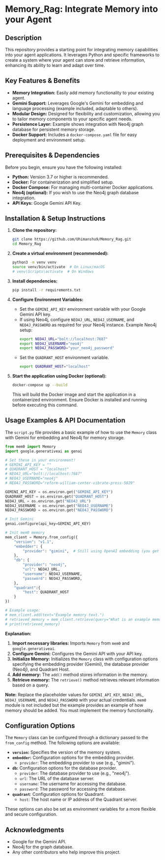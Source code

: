 # Memory_Rag: Integrate Memory into your Agent

## Description

This repository provides a starting point for integrating memory capabilities into your agent applications. It leverages Python and specific frameworks to create a system where your agent can store and retrieve information, enhancing its ability to learn and adapt over time.

## Key Features & Benefits

*   **Memory Integration:** Easily add memory functionality to your existing agent.
*   **Gemini Support:** Leverages Google's Gemini for embedding and language processing (example included, adaptable to others).
*   **Modular Design:**  Designed for flexibility and customization, allowing you to tailor memory components to your specific agent needs.
*   **Persistence Layer:**  Example shows integration with Neo4j graph database for persistent memory storage.
*   **Docker Support:**  Includes a `docker-compose.yaml` file for easy deployment and environment setup.

## Prerequisites & Dependencies

Before you begin, ensure you have the following installed:

*   **Python:** Version 3.7 or higher is recommended.
*   **Docker:**  For containerization and simplified setup.
*   **Docker Compose:** For managing multi-container Docker applications.
*   **Neo4j (optional):** If you wish to use the Neo4j graph database integration.
*   **API Keys:** Google Gemini API Key.

## Installation & Setup Instructions

1.  **Clone the repository:**

    ```bash
    git clone https://github.com/Uhimanshu9/Memory_Rag.git
    cd Memory_Rag
    ```

2.  **Create a virtual environment (recommended):**

    ```bash
    python3 -m venv venv
    source venv/bin/activate  # On Linux/macOS
    # venv\Scripts\activate  # On Windows
    ```

3.  **Install dependencies:**

    ```bash
    pip install -r requirements.txt
    ```

4.  **Configure Environment Variables:**

    *   Set the `GEMINI_API_KEY` environment variable with your Google Gemini API key.
    *   If using Neo4j, configure `NEO4J_URL`, `NEO4J_USERNAME`, and `NEO4J_PASSWORD` as required for your Neo4j instance.  Example Neo4j setup:
        ```bash
        export NEO4J_URL="bolt://localhost:7687"
        export NEO4J_USERNAME="neo4j"
        export NEO4J_PASSWORD="your_neo4j_password"
        ```
    *   Set the `QUADRANT_HOST` environment variable.
        ```bash
        export QUADRANT_HOST="localhost"
        ```

5.  **Start the application using Docker (optional):**

    ```bash
    docker-compose up --build
    ```

    This will build the Docker image and start the application in a containerized environment.  Ensure Docker is installed and running before executing this command.

## Usage Examples & API Documentation

The `script.py` file provides a basic example of how to use the `Memory` class with Gemini for embedding and Neo4j for memory storage.

```python
from mem0 import Memory
import google.generativeai as genai

# Set these in your environment!
# GEMINI_API_KEY = ""
# QUADRANT_HOST = "localhost"
# NEO4J_URL="bolt://localhost:7687"
# NEO4J_USERNAME="neo4j"
# NEO4J_PASSWORD="reform-william-center-vibrate-press-5829"

GEMINI_API_KEY = os.environ.get("GEMINI_API_KEY")
QUADRANT_HOST = os.environ.get("QUADRANT_HOST")
NEO4J_URL = os.environ.get("NEO4J_URL")
NEO4J_USERNAME = os.environ.get("NEO4J_USERNAME")
NEO4J_PASSWORD = os.environ.get("NEO4J_PASSWORD")

# Init Gemini
genai.configure(api_key=GEMINI_API_KEY)

# Init mem0 memory
mem_client = Memory.from_config({
    "version": "v1.1",
    "embedder": {
        "provider": "gimini",  # Still using OpenAI embedding (you get the idea!)
    },
    "db": {
        "provider": "neo4j",
        "url": NEO4J_URL,
        "username": NEO4J_USERNAME,
        "password": NEO4J_PASSWORD,
    },
    "quadrant":{
        "host": QUADRANT_HOST
    }
})

# Example usage:
# mem_client.add(text="Example memory text.")
# retrieved_memory = mem_client.retrieve(query="What is an example memory?")
# print(retrieved_memory)
```

**Explanation:**

1.  **Import necessary libraries:** Imports `Memory` from `mem0` and `google.generativeai`.
2.  **Configure Gemini:** Configures the Gemini API with your API key.
3.  **Initialize Memory:** Initializes the `Memory` class with configuration options specifying the embedding provider (Gemini), the database provider (Neo4j), and Quadrant Host.
4.  **Add memory:**  The `add()` method stores information in the memory.
5.  **Retrieve memory:** The `retrieve()` method retrieves relevant information based on a query.

**Note:** Replace the placeholder values for `GEMINI_API_KEY`, `NEO4J_URL`, `NEO4J_USERNAME`, and `NEO4J_PASSWORD` with your actual credentials.  `mem0` module is not included but the example provides an example of how memory should be added.  You must implement the memory functionality.

## Configuration Options

The `Memory` class can be configured through a dictionary passed to the `from_config` method.  The following options are available:

*   **`version`:**  Specifies the version of the memory system.
*   **`embedder`:** Configuration options for the embedding provider.
    *   `provider`:  The embedding provider to use (e.g., "gimini").
*   **`db`:** Configuration options for the database provider.
    *   `provider`:  The database provider to use (e.g., "neo4j").
    *   `url`:  The URL of the database server.
    *   `username`: The username for accessing the database.
    *   `password`: The password for accessing the database.
*   **`quadrant`**: Configuration options for Quadrant.
    *   `host`: The host name or IP address of the Quadrant server.

These options can also be set as environment variables for a more flexible and secure configuration.


## Acknowledgments

*   Google for the Gemini API.
*   Neo4j for the graph database.
*   Any other contributors who help improve this project.
